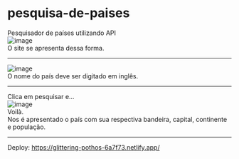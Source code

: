 # pesquisa-de-paises
Pesquisador de países utilizando API<br>
![image](https://user-images.githubusercontent.com/114596345/235491511-eccf5ec4-d1bf-4f45-ba73-f0208e150e15.png)<br>
O site se apresenta dessa forma. 

_______________________________________________________________________________________________________________
![image](https://user-images.githubusercontent.com/114596345/235491773-f0268226-28ae-475d-975a-d9a57cdd1b4a.png)<br>
O nome do país deve ser digitado em inglês.

_______________________________________________________________________________________________________________
Clica em pesquisar e...<br>
![image](https://user-images.githubusercontent.com/114596345/235492333-240654ac-96f2-4043-aa56-8f06f3872f61.png)<br>
Voilà.<br>
Nos é apresentado o país com sua respectiva bandeira, capital, continente e população.

________________________________________________________________________________________________________________
Deploy:
https://glittering-pothos-6a7f73.netlify.app/
